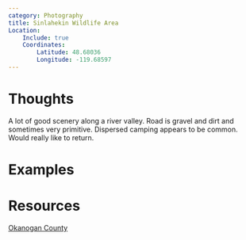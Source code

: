 ```yaml
---
category: Photography
title: Sinlahekin Wildlife Area
Location:
    Include: true
    Coordinates:
        Latitude: 48.68036
        Longitude: -119.68597
---
```


# Thoughts

A lot of good scenery along a river valley. Road is gravel and dirt and sometimes very primitive. Dispersed camping appears to be common. Would really like to return.

# Examples

# Resources
[Okanogan County](https://okanogancountry.com/story/sinlahekin-wildlife-area)
